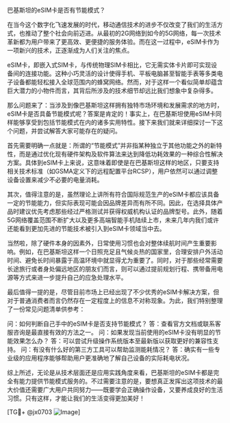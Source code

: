 巴基斯坦的eSIM卡是否有节能模式？

在当今这个数字化飞速发展的时代，移动通信技术的进步不仅改变了我们的生活方式，也推动了整个社会向前迈进。从最初的2G网络到如今的5G网络，每一次技术革新都为用户带来了更高效、更便捷的服务体验。而在这一过程中，eSIM卡作为一项新兴的技术，正逐渐成为人们关注的焦点。

eSIM卡，即嵌入式SIM卡，与传统物理SIM卡相比，它无需实体卡片即可实现设备间的连接功能。这种小巧灵活的设计使得手机、平板电脑甚至智能手表等多类电子设备都能轻松接入全球范围内的蜂窝网络。然而，对于这样一个看似简单却蕴含巨大潜力的小物件而言，其背后所涉及的技术细节却远比我们想象中复杂得多。

那么问题来了：当涉及到像巴基斯坦这样拥有独特市场环境和发展需求的地方时，eSIM卡是否具备节能模式呢？答案是肯定的！事实上，在巴基斯坦使用eSIM卡同样能够享受到包括节能模式在内的诸多实用特性。接下来我们就来详细探讨一下这个问题，并尝试解答大家可能存在的疑问。

首先需要明确一点就是：所谓的“节能模式”并非指某种独立于其他功能之外的新特性，而是通过优化现有硬件架构及软件算法来达到降低功耗效果的一种综合性解决方案。具体到eSIM卡上来说，这意味着即使是在巴基斯坦这样的地区，只要支持相关技术标准（如GSMA定义下的远程配置平台RCSP），用户依然可以通过调整设备设置来减少不必要的电量消耗。

其次，值得注意的是，虽然理论上讲所有符合国际规范生产的eSIM卡都应该具备一定的节能能力，但实际表现可能会因品牌差异而有所不同。因此，在选择具体产品时建议优先考虑那些经过严格测试并获得权威机构认证的品牌型号。此外，随着5G网络覆盖范围不断扩大以及更多高端智能手机陆续上市，未来几年内我们或许还能看到更加先进的节能技术被引入到eSIM卡领域当中去。

当然啦，除了硬件本身的因素外，日常使用习惯也会对整体续航时间产生重要影响。例如，在巴基斯坦这样一个日照充足且气候炎热的国家里，合理安排户外活动时间、避免长时间暴露于高温环境中就显得尤为重要了。同时，对于那些经常需要长途旅行或者身处偏远地区的朋友们而言，则可以通过提前规划行程、携带备用电源等方式来进一步提升自己的应急处理水平。

最后值得一提的是，尽管目前市场上已经出现了不少优秀的eSIM卡解决方案，但对于普通消费者而言仍然存在一定程度上的信息不对称现象。为此，我们特别整理了一份常见问题清单供参考：

问：如何判断自己手中的eSIM卡是否支持节能模式？
答：查看官方文档或联系客服咨询是最直接有效的方法之一。
问：如果发现当前使用的eSIM卡没有明显的节能效果怎么办？
答：可以尝试升级操作系统版本至最新版以获取更好的兼容性支持。
问：有没有什么好的第三方工具可以帮助监测能耗情况？
答：确实有一些专业级的应用程序能够帮助用户更准确地了解自己设备的实际耗电状况。

综上所述，无论是从技术层面还是应用实践角度来看，巴基斯坦的eSIM卡都是完全有能力提供节能模式服务的。不过需要注意的是，要想真正发挥出这项技术的最大价值还需要广大用户共同努力——既要学会正确操作设备，又要养成良好的生活习惯。只有这样，才能让我们的生活变得更加美好！

[TG💪+ @jx0703 ![Image](https://github.com/user-attachments/assets/dbca1d08-cadb-493c-b0ec-ad6f7a83f270)]
